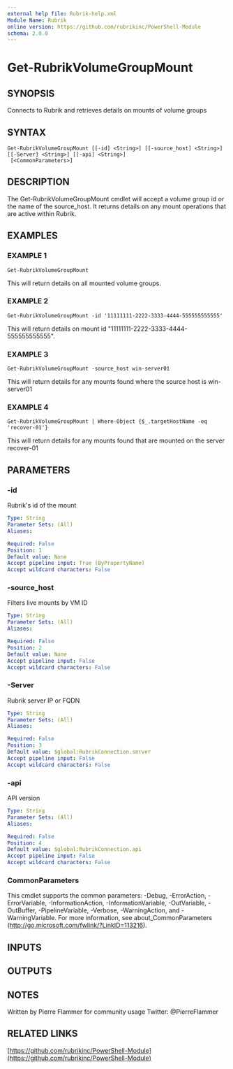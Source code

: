 ```yaml
---
external help file: Rubrik-help.xml
Module Name: Rubrik
online version: https://github.com/rubrikinc/PowerShell-Module
schema: 2.0.0
---
```


# Get-RubrikVolumeGroupMount

## SYNOPSIS
Connects to Rubrik and retrieves details on mounts of volume groups

## SYNTAX

```
Get-RubrikVolumeGroupMount [[-id] <String>] [[-source_host] <String>] [[-Server] <String>] [[-api] <String>]
 [<CommonParameters>]
```

## DESCRIPTION
The Get-RubrikVolumeGroupMount cmdlet will accept a volume group id or the name of the source_host.
It returns details on any mount operations that are active within Rubrik.

## EXAMPLES

### EXAMPLE 1
```
Get-RubrikVolumeGroupMount
```

This will return details on all mounted volume groups.

### EXAMPLE 2
```
Get-RubrikVolumeGroupMount -id '11111111-2222-3333-4444-555555555555'
```

This will return details on mount id "11111111-2222-3333-4444-555555555555".

### EXAMPLE 3
```
Get-RubrikVolumeGroupMount -source_host win-server01
```

This will return details for any mounts found where the source host is win-server01

### EXAMPLE 4
```
Get-RubrikVolumeGroupMount | Where-Object {$_.targetHostName -eq 'recover-01'}
```

This will return details for any mounts found that are mounted on the server recover-01

## PARAMETERS

### -id
Rubrik's id of the mount

```yaml
Type: String
Parameter Sets: (All)
Aliases:

Required: False
Position: 1
Default value: None
Accept pipeline input: True (ByPropertyName)
Accept wildcard characters: False
```

### -source_host
Filters live mounts by VM ID

```yaml
Type: String
Parameter Sets: (All)
Aliases:

Required: False
Position: 2
Default value: None
Accept pipeline input: False
Accept wildcard characters: False
```

### -Server
Rubrik server IP or FQDN

```yaml
Type: String
Parameter Sets: (All)
Aliases:

Required: False
Position: 3
Default value: $global:RubrikConnection.server
Accept pipeline input: False
Accept wildcard characters: False
```

### -api
API version

```yaml
Type: String
Parameter Sets: (All)
Aliases:

Required: False
Position: 4
Default value: $global:RubrikConnection.api
Accept pipeline input: False
Accept wildcard characters: False
```

### CommonParameters
This cmdlet supports the common parameters: -Debug, -ErrorAction, -ErrorVariable, -InformationAction, -InformationVariable, -OutVariable, -OutBuffer, -PipelineVariable, -Verbose, -WarningAction, and -WarningVariable.
For more information, see about_CommonParameters (http://go.microsoft.com/fwlink/?LinkID=113216).

## INPUTS

## OUTPUTS

## NOTES
Written by Pierre Flammer for community usage
Twitter: @PierreFlammer

## RELATED LINKS

[https://github.com/rubrikinc/PowerShell-Module](https://github.com/rubrikinc/PowerShell-Module)

